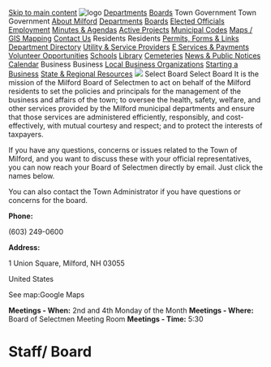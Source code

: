  [Skip to main content](https://www.milford.nh.gov/selectboard/)   ![logo](images/254024947420f806009e5ac8d720cac58bd624f294eb0251c997600685bbeebe.png)   [Departments](https://www.milford.nh.gov/departments)  [Boards](https://www.milford.nh.gov/Boards) Town Government Town Government  [About Milford](https://www.milford.nh.gov/aboutmilford)  [Departments](https://www.milford.nh.gov/departments)  [Boards](https://www.milford.nh.gov/Boards)  [Elected Officials](https://www.milford.nh.gov/electedofficials)  [Employment](https://www.milford.nh.gov/employment)  [Minutes & Agendas](https://www.milford.nh.gov/minutesandagendas)  [Active Projects](https://www.milford.nh.gov/activeprojects)  [Municipal Codes](https://www.milford.nh.gov/municipalcodes)  [Maps / GIS Mapping](https://www.milford.nh.gov/gismapping)  [Contact Us](https://www.milford.nh.gov/contactus)  Residents Residents  [Permits, Forms & Links](https://www.milford.nh.gov/formsanddocuments)  [Department Directory](https://www.milford.nh.gov/PeopleDirectory)  [Utility & Service Providers](https://www.milford.nh.gov/utilityproviders)  [E Services & Payments](https://www.milford.nh.gov/eservicesandpmts)  [Volunteer Opportunities](https://www.milford.nh.gov/volunteer)  [Schools](https://www.milford.nh.gov/milfordschools)  [Library](https://www.milford.nh.gov/library)  [Cemeteries](https://www.milford.nh.gov/cemeteries)  [News & Public Notices](https://www.milford.nh.gov/news)  [Calendar](https://www.milford.nh.gov/events)  Business Business  [Local Business Organizations](https://www.milford.nh.gov/localbusinesses)  [Starting a Business](https://www.milford.nh.gov/startingabusiness)  [State & Regional Resources](https://www.milford.nh.gov/stateandregional)   ![](images/d493ddb1197df844d7db757b28e6721d2a57b6b4587eb0b3623adcabb2667a44.png)  Select Board Select Board It is the mission of the Milford Board of Selectmen to act on behalf of the Milford residents to set the policies and principals for the management of the business and affairs of the town; to oversee the health, safety, welfare, and other services provided by the Milford municipal departments and ensure that those services are administered efficiently, responsibly, and cost-effectively, with mutual courtesy and respect; and to protect the interests of taxpayers.

 If you have any questions, concerns or issues related to the Town of Milford, and you want to discuss these with your official representatives, you can now reach your Board of Selectmen directly by email. Just click the names below.

 You can also contact the Town Administrator if you have questions or concerns for the board.

 __Phone:__ 

(603) 249-0600

  __Address:__ 

1 Union Square, Milford, NH 03055

United States

See map:Google Maps

  __Meetings - When:__ 2nd and 4th Monday of the Month  __Meetings - Where:__ Board of Selectmen Meeting Room  __Meetings - Time:__ 5:30 

# Staff/ Board

 <mwjspeople-obj></mwjspeople-obj><script type="module">import mwjsPeople from "https://app.membershipware.com/api/public/mwjsPeople?et=5a%2f51bGKXMa9UaphCk2WXQ%3d%3d&eb=uPk7aUl7HVhXWh1O2dTQHA%3d%3d";</script> 

# News

 <mwjspost-obj></mwjspost-obj><script type="module">import MwJsPost from "https://app.membershipware.com/api/public/mwjsPost?pt=N&et=5a%2f51bGKXMa9UaphCk2WXQ%3d%3d&eb=rcdk%2f%252BOTjsbdJb3HNJJG4A%3d%3d&tg=";</script> 

# Resources

 <mwjsresources-obj></mwjsresources-obj><script type="module">import mwjsResources from "https://app.membershipware.com/api/public/mwjsResources?et=5a%2f51bGKXMa9UaphCk2WXQ%3d%3d&eb=OV22uJb1BYTvOfTpQQaP7g%3d%3d&tg=9vT5cCmo79OwZS15b8aMFQ%3d%3d&xtg=";</script> 

# Select Board Calendar

 <mwjscalendar-obj></mwjscalendar-obj><script type="module">import mwjsCalendar from "https://app.membershipware.com/api/public/mwjsPost?c=Y&sd=first&et=5a%2f51bGKXMa9UaphCk2WXQ%3d%3d&eb=vy4%2fjVMPbGD%252ByWYTnwZG6g%3d%3d&tg=";</script>  ![](images/254024947420f806009e5ac8d720cac58bd624f294eb0251c997600685bbeebe.png)  1 Union Square, Milford, NH 03055

(603) 249-0600| [web@milford.nh.gov](mailto:web@milford.nh.gov) 

 Powered ByMunibit| © 2025  [Terms & Privacy](https://www.milford.nh.gov/termsandprivacy) Login| [Accessibility](https://www.milford.nh.gov/siteaccessibility)  Tools My Account 

### Section Tools

## Hello

 Create your Passkey Remove your Passkey 

 __What is a Passkey?__ 

Imagine signing into your account as easily as unlocking your phone—no more worrying about remembering or typing a password. A passkey is a secure digital key that uses the safety features in your device to keep your account protected. It’s designed to be both simple to use and highly secure.

Ready to experience a simpler, safer sign-in? Click the button above to create your passkey now.

 Logout {"tc":"vOOZZ/C4UclotB9%2B7GFDMg==","tg":"","categories":[{"catId":"iYXo8PVYC0f%2BXGJl466Fwg==","name":"Board of Selectmen","parentId":null,"text":null,"color":"hsl(200, 100%, 50%)","textColor":"","border":null,"img":"","headImage":null,"svg":"","style":null,"dispOrder":1,"tagOrder":0,"total":0,"regions":null,"hidden":false,"hasRole":false,"canContribute":false,"canSee":0,"hasChildEdit":false,"permissionObj":null,"useType":"P","TagEntity":0,"config":null,"autoItem":"","bc":""}],"people":[{"ePersonId":"a/DJ2ostRKkH2cYp/BRy0w==","eMemberId":"/PglKskIRJPC6FmcBfB9%2Bw==","personName":"Chris Labonte","personFirst":"Chris","personLast":"Labonte","personBio":"","personPhone":"","personWork":"","personEmail":"clabonte@milford.nh.gov","personPhoto":"","addresses":[{"AddressId":0,"eAddressId":"VtkcO17JIG5QupaN5fi7VQ==","PAddressType":"P","PAddress1":"","PAddress2":"","PCity":"","PState":" ","PZip":"","PPhone":null,"PEmail":null,"pLat":null,"pLng":null}],"accounts":[],"socialData":[{"socialId":0,"eSocialId":null,"socialType":174,"socialTypeText":"Public Email","socialUrl":"clabonte@milford.nh.gov","socialResource":0,"eSocialResource":null,"socialResourceUrl":null}],"inDirectory":false,"inPublicDirectory":false,"cats":[{"itemId":0,"eItemId":"zAJl9%2BDnA0HciA7bZN6X%2BA==","ItemText":"","ItemOrder":0},{"itemId":0,"eItemId":"iYXo8PVYC0f%2BXGJl466Fwg==","ItemText":"Member 2026","ItemOrder":4},{"itemId":0,"eItemId":"t0sT9N1RUoqIf%2Bu8CITkug==","ItemText":"Board of Selectmen's Representative, Member","ItemOrder":9},{"itemId":0,"eItemId":"lBaC9nnkcNX9oc57dbDLNg==","ItemText":"Selectmen's Rep","ItemOrder":15},{"itemId":0,"eItemId":"HKurRhDa1drOJboY0eRhPQ==","ItemText":"Board of Selectman Representative Liaison","ItemOrder":17}],"ItemOrder":0,"imageUrls":[],"canEdit":false,"vId":null},{"ePersonId":"sK80dxpAIDKJwe3qbe6/Jg==","eMemberId":"i5f%2Bl1apladCXBCBLNI2FQ==","personName":"David Freel","personFirst":"David","personLast":"Freel","personBio":"","personPhone":"","personWork":"","personEmail":"dfreel@milford.nh.gov","personPhoto":"","addresses":[{"AddressId":0,"eAddressId":"T6Xtd2I6kRZ6YnWaH46jqQ==","PAddressType":"P","PAddress1":"","PAddress2":"","PCity":"","PState":" ","PZip":"","PPhone":null,"PEmail":null,"pLat":null,"pLng":null}],"accounts":[],"socialData":[{"socialId":0,"eSocialId":null,"socialType":174,"socialTypeText":"Public Email","socialUrl":"dfreel@milford.nh.gov","socialResource":0,"eSocialResource":null,"socialResourceUrl":null}],"inDirectory":false,"inPublicDirectory":false,"cats":[{"itemId":0,"eItemId":"zAJl9%2BDnA0HciA7bZN6X%2BA==","ItemText":"Select Board Representative","ItemOrder":0},{"itemId":0,"eItemId":"iYXo8PVYC0f%2BXGJl466Fwg==","ItemText":"Vice Chair 2026","ItemOrder":2},{"itemId":0,"eItemId":"rIzbGtgiaXEZFePi4bcXAg==","ItemText":"Select Board Representative","ItemOrder":5},{"itemId":0,"eItemId":"z2Jhyo3MCQ6Xaa%2B80Syx0A==","ItemText":"Select Board Representative","ItemOrder":7},{"itemId":0,"eItemId":"ClB%2BYO6xyVEc/TFdlR7RlA==","ItemText":"Board of Selectmen's Representative","ItemOrder":8},{"itemId":0,"eItemId":"Yu1YanvjThiVzNV5TmFQ1A==","ItemText":"Board of Selectman's Representative","ItemOrder":8},{"itemId":0,"eItemId":"iVdLpPO58DfO%2BAWOyjXkLw==","ItemText":"Select Board Representative","ItemOrder":10}],"ItemOrder":0,"imageUrls":[],"canEdit":false,"vId":null},{"ePersonId":"fHYEZg0kZCzk1SSpcIOHOQ==","eMemberId":"QnsaqltAd1TW%2BW/q9uoxnA==","personName":"Gary Daniels","personFirst":"Gary","personLast":"Daniels","personBio":"","personPhone":"","personWork":"","personEmail":"gdaniels@milford.nh.gov","personPhoto":"","addresses":[{"AddressId":0,"eAddressId":"ogWSCWLkRWTGW5a13P/w1Q==","PAddressType":"P","PAddress1":"","PAddress2":"","PCity":"","PState":" ","PZip":"","PPhone":null,"PEmail":null,"pLat":null,"pLng":null}],"accounts":[],"socialData":[],"inDirectory":false,"inPublicDirectory":false,"cats":[{"itemId":0,"eItemId":"iYXo8PVYC0f%2BXGJl466Fwg==","ItemText":"Chairman 2028","ItemOrder":1},{"itemId":0,"eItemId":"t0sT9N1RUoqIf%2Bu8CITkug==","ItemText":"Member 2026","ItemOrder":4},{"itemId":0,"eItemId":"Yu1YanvjThiVzNV5TmFQ1A==","ItemText":"Select Board Representative-Alternate","ItemOrder":10}],"ItemOrder":0,"imageUrls":[],"canEdit":false,"vId":null},{"ePersonId":"nQ88hl3N0vOszQMKjMRhYQ==","eMemberId":"z%2B0IO%2BhOOkmGGJZPDDRXDg==","personName":"Paul Dargie","personFirst":"Paul","personLast":"Dargie","personBio":"","personPhone":"","personWork":"","personEmail":"","personPhoto":"","addresses":[{"AddressId":0,"eAddressId":"/eryg0sYlbOAHFJWnKb3OQ==","PAddressType":"P","PAddress1":"","PAddress2":"","PCity":"","PState":" ","PZip":"","PPhone":null,"PEmail":null,"pLat":null,"pLng":null}],"accounts":[],"socialData":[{"socialId":0,"eSocialId":null,"socialType":174,"socialTypeText":"Public Email","socialUrl":"pdargie@milford.nh.gov","socialResource":0,"eSocialResource":null,"socialResourceUrl":null}],"inDirectory":false,"inPublicDirectory":false,"cats":[{"itemId":0,"eItemId":"rIzbGtgiaXEZFePi4bcXAg==","ItemText":"Select Board Representative, Voting Member","ItemOrder":0},{"itemId":0,"eItemId":"iYXo8PVYC0f%2BXGJl466Fwg==","ItemText":"Member 2027","ItemOrder":3},{"itemId":0,"eItemId":"z2Jhyo3MCQ6Xaa%2B80Syx0A==","ItemText":"Selectmen's Representative","ItemOrder":6},{"itemId":0,"eItemId":"kW5AMUYzeSbNnPBQ00whAA==","ItemText":"Select Board Representative-Alternate","ItemOrder":9},{"itemId":0,"eItemId":"cofmxIGK8JnDvnxl9cATHw==","ItemText":"Select Board Representative","ItemOrder":9},{"itemId":0,"eItemId":"t0sT9N1RUoqIf%2Bu8CITkug==","ItemText":"Select Board Representative -Voting Member","ItemOrder":10},{"itemId":0,"eItemId":"js4taXYHiQC4zzB3/9pFWA==","ItemText":"Select Board Representative-Alternate","ItemOrder":12}],"ItemOrder":0,"imageUrls":[],"canEdit":false,"vId":null},{"ePersonId":"mBgULuNc/QNvvTd/5RRkwQ==","eMemberId":"GlPjt8waGyrIXS%2BeZvRd2A==","personName":"Tina Philbrick","personFirst":"Tina","personLast":"Philbrick","personBio":"","personPhone":"","personWork":"","personEmail":"","personPhoto":"","addresses":[{"AddressId":0,"eAddressId":"5K0sf6xI6wooMFhnV5GCvw==","PAddressType":"P","PAddress1":"","PAddress2":"","PCity":"","PState":" ","PZip":"","PPhone":null,"PEmail":null,"pLat":null,"pLng":null}],"accounts":[{"AccountId":0,"eAccountId":"MXCDB66TwAMuy7eVn%2BXDQw==","APId":0,"eItemId":"ugRSkpSxJ2NFWJ9CzlIE6w==","accountName":"Town of Milford, NH","apRole":null,"inDirectory":true,"inPublicDirectory":true,"logo":""}],"socialData":[{"socialId":0,"eSocialId":null,"socialType":174,"socialTypeText":"Public Email","socialUrl":"tphilbrick@milford.nh.gov","socialResource":0,"eSocialResource":null,"socialResourceUrl":null}],"inDirectory":false,"inPublicDirectory":false,"cats":[{"itemId":0,"eItemId":"iYXo8PVYC0f%2BXGJl466Fwg==","ItemText":"Member 2027","ItemOrder":5},{"itemId":0,"eItemId":"kW5AMUYzeSbNnPBQ00whAA==","ItemText":"Board of Selectmen's Representative","ItemOrder":8},{"itemId":0,"eItemId":"iVdLpPO58DfO%2BAWOyjXkLw==","ItemText":"Select Board Representative","ItemOrder":9},{"itemId":0,"eItemId":"js4taXYHiQC4zzB3/9pFWA==","ItemText":"Board of Selectmen's Representative","ItemOrder":9},{"itemId":0,"eItemId":"cofmxIGK8JnDvnxl9cATHw==","ItemText":"Select Board Alternate","ItemOrder":10},{"itemId":0,"eItemId":"HKurRhDa1drOJboY0eRhPQ==","ItemText":"Board of Selectman Representative -Alternate","ItemOrder":18}],"ItemOrder":0,"imageUrls":[],"canEdit":false,"vId":null}]}